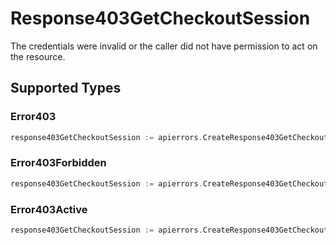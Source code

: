 # Response403GetCheckoutSession

The credentials were invalid or the caller did not have permission to act on the resource.


## Supported Types

### Error403

```go
response403GetCheckoutSession := apierrors.CreateResponse403GetCheckoutSessionError403(components.Error403{/* values here */})
```

### Error403Forbidden

```go
response403GetCheckoutSession := apierrors.CreateResponse403GetCheckoutSessionError403Forbidden(components.Error403Forbidden{/* values here */})
```

### Error403Active

```go
response403GetCheckoutSession := apierrors.CreateResponse403GetCheckoutSessionError403Active(components.Error403Active{/* values here */})
```

